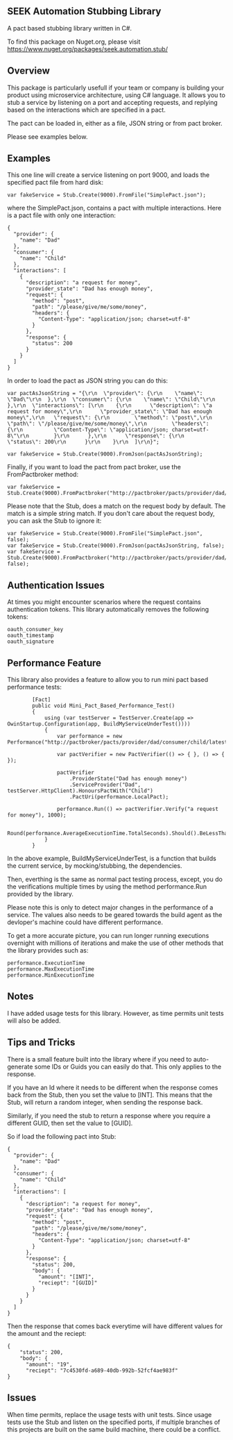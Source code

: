 ## SEEK Automation Stubbing Library

A pact based stubbing library written in C#.

To find this package on Nuget.org, please visit https://www.nuget.org/packages/seek.automation.stub/

## Overview

This package is particularly usefull if your team or company is building your product using microservice architecture, using C# language.
It allows you to stub a service by listening on a port and accepting requests, and replying based on the interactions which are specified
in a pact.

The pact can be loaded in, either as a file, JSON string or from pact broker. 

Please see examples below.

## Examples

This one line will create a service listening on port 9000, and loads the specified pact file from hard disk:

```var fakeService = Stub.Create(9000).FromFile("SimplePact.json");```

where the SimplePact.json, contains a pact with multiple interactions. Here is a pact file with only one interaction:

```
{
  "provider": {
    "name": "Dad"
  },
  "consumer": {
    "name": "Child"
  },
  "interactions": [
    {
      "description": "a request for money",
      "provider_state": "Dad has enough money",
      "request": {
        "method": "post",
        "path": "/please/give/me/some/money",
        "headers": {
          "Content-Type": "application/json; charset=utf-8"
        }
      },
      "response": {
        "status": 200
      }
    }
  ]
}
```

In order to load the pact as JSON string you can do this:

```
var pactAsJsonString = "{\r\n  \"provider\": {\r\n    \"name\": \"Dad\"\r\n  },\r\n  \"consumer\": {\r\n    \"name\": \"Child\"\r\n  },\r\n  \"interactions\": [\r\n    {\r\n      \"description\": \"a request for money\",\r\n      \"provider_state\": \"Dad has enough money\",\r\n   \"request\": {\r\n        \"method\": \"post\",\r\n        \"path\": \"/please/give/me/some/money\",\r\n        \"headers\": {\r\n          \"Content-Type\": \"application/json; charset=utf-8\"\r\n        }\r\n      },\r\n      \"response\": {\r\n        \"status\": 200\r\n      }\r\n    }\r\n  ]\r\n}";

var fakeService = Stub.Create(9000).FromJson(pactAsJsonString);
```

Finally, if you want to load the pact from pact broker, use the FromPactbroker method:

```
var fakeService = Stub.Create(9000).FromPactbroker("http://pactbroker/pacts/provider/dad/consumer/child/latest");
```

Please note that the Stub, does a match on the request body by default. The match is a simple string match. If you don't care about the request body, you can ask the Stub to ignore it:

```
var fakeService = Stub.Create(9000).FromFile("SimplePact.json", false);
var fakeService = Stub.Create(9000).FromJson(pactAsJsonString, false);
var fakeService = Stub.Create(9000).FromPactbroker("http://pactbroker/pacts/provider/dad/consumer/child/latest", false);
```

## Authentication Issues
At times you might encounter scenarios where the request contains authentication tokens. This library automatically
removes the following tokens:

```
oauth_consumer_key
oauth_timestamp
oauth_signature
```

## Performance Feature
This library also provides a feature to allow you to run mini pact based performance tests:

```
        [Fact]
        public void Mini_Pact_Based_Performance_Test()
        {
            using (var testServer = TestServer.Create(app => OwinStartup.Configuration(app, BuildMyServiceUnderTest())))
            {
                var performance = new Performance("http://pactbroker/pacts/provider/dad/consumer/child/latest");

                var pactVerifier = new PactVerifier(() => { }, () => { });

                pactVerifier
                    .ProviderState("Dad has enough money")
                    .ServiceProvider("Dad", testServer.HttpClient).HonoursPactWith("Child")
                    .PactUri(performance.LocalPact);

                performance.Run(() => pactVerifier.Verify("a request for money"), 1000);

                Round(performance.AverageExecutionTime.TotalSeconds).Should().BeLessThan(0.005);
            }
        }
```
In the above example, BuildMyServiceUnderTest, is a function that builds the current service, by mocking/stubbing, the dependencies.

Then, everthing is the same as normal pact testing process, except, you do the verifications multiple times by using the
method performance.Run provided by the library.

Please note this is only to detect major changes in the performance of a service. The values also needs to be geared towards the build agent as the devloper's machine could have different performance.

To get a more accurate picture, you can run longer running executions overnight with millions of iterations and make the use
of other methods that the library provides such as:

```
performance.ExecutionTime
performance.MaxExecutionTime
performance.MinExecutionTime
```

## Notes

I have added usage tests for this library. However, as time permits unit tests will also be added.

## Tips and Tricks

There is a small feature built into the library where if you need to auto-generate some IDs or Guids you can easily do
that. This only applies to the response.

If you have an Id where it needs to be different when the response comes back from the Stub, then you set the value to [INT]. This means that the Stub, will return a random integer, when sending the response back.

Similarly, if you need the stub to return a response where you require a different GUID, then set the value to [GUID].

So if load the following pact into Stub:

```
{
  "provider": {
    "name": "Dad"
  },
  "consumer": {
    "name": "Child"
  },
  "interactions": [
    {
      "description": "a request for money",
      "provider_state": "Dad has enough money",
      "request": {
        "method": "post",
        "path": "/please/give/me/some/money",
        "headers": {
          "Content-Type": "application/json; charset=utf-8"
        }
      },
      "response": {
        "status": 200,
        "body": {
          "amount": "[INT]",
          "reciept": "[GUID]"
        }
      }
    }
  ]
}
```

Then the response that comes back everytime will have different values for the amount and the reciept:
```
{
    "status": 200,
    "body": {
      "amount": "19",
      "reciept": "7c4530fd-a689-40db-992b-52fcf4ae983f"
}
```

## Issues

When time permits, replace the usage tests with unit tests. Since usage tests use the Stub and listen on the specified ports, if multiple branches of this projects are built on the same build machine, there could be a conflict.












